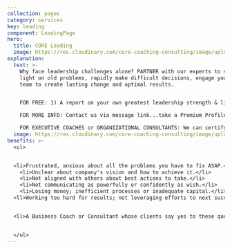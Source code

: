 ```yaml
---
collection: pages
category: services
key: leading
component: LeadingPage
hero:
  title: CORE Leading
  image: https://res.cloudinary.com/core-coaching-consulting/image/upload/v1596493058/pexels-pixabay-161154_uftaqi.jpg
explanation:
  text: >-
    Why face leadership challenges alone? PARTNER with our experts to shed new
    light on old problems, rapidly make difficult decisions, engage your whole
    team to create lasting change and optimal results.  


    FOR FREE: 1) A report on your own greatest leadership strength & liability; 2) Leader Compass report; 3) Instructional videos. 

    FOR MORE INFO: Contact us via message link...take a Premium Profile for a full report on your leader strengths and weaknesses...sign up for life-changing strategic trainings...explore how our DATA-DRIVEN and AGILE processes can create sustainable change in your company for a great ROI. 

    FOR EXECUTIVE COACHES or ORGANIZATIONAL CONSULTANTS: We can certify you to use The Balancing Act's powerful processes, programs and profiles for leaders, teams and organizations.
  image: https://res.cloudinary.com/core-coaching-consulting/image/upload/v1600812431/eean-chen-5hz5hpjFIro-unsplash_aie6fn.jpg
benefits: >-
  <ul>


  <li>Frustrated, anxious about all the problems you have to fix ASAP.</li>
    <li>Unclear about company's vision and how to achieve it.</li>
    <li>Not aligned with others about best actions to take.</li>
    <li>Not communicating as powerfully or confidently as wish.</li>
    <li>Losing money; inefficient processes or inadequate capital.</li>
  <ll>Working too hard for results; not leveraging efforts to next success.</li>


  <ll>A Business Coach or Consultant whose clients say yes to these questions. </li>


  </ul>
---
```

